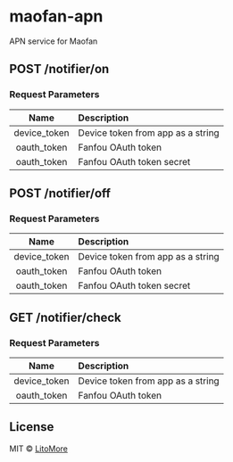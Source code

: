 # maofan-apn

APN service for Maofan

## POST /notifier/on

### Request Parameters

| Name | Description |
| :-: | :-- |
| device_token | Device token from app as a string |
| oauth_token | Fanfou OAuth token |
| oauth_token | Fanfou OAuth token secret |

## POST /notifier/off

### Request Parameters

| Name | Description |
| :-: | :-- |
| device_token | Device token from app as a string |
| oauth_token | Fanfou OAuth token |
| oauth_token | Fanfou OAuth token secret |

## GET /notifier/check

### Request Parameters

| Name | Description |
| :-: | :-- |
| device_token | Device token from app as a string |
| oauth_token | Fanfou OAuth token |

## License

MIT © [LitoMore](https://github.com/LitoMore)
